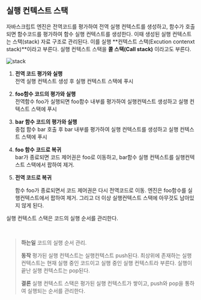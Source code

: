 ## 실행 컨텍스트 스택

자바스크립트 엔진은 전역코드를 평가하여 전역 실행 컨텍스트를 생성하고, 함수가 호출되면 함수코드를 평가하여 함수 실행 컨텍스트를 생성한다. 이때 생성된 실행 컨텍스트는 스택(stack) 자료 구조로 관리된다. 이를 실행 **컨텍스트 스택(Excution contenxt stack)**이라고 부른다. 실행 컨텍스트 스택을 **콜 스택(Call stack)** 이라고도 부른다.

![stack](https://user-images.githubusercontent.com/33679192/67629420-a5275500-f8b8-11e9-85ad-3ef3aca22b95.png)

1. **전역 코드 평가와 실행**  
   전역 실행 컨텍스트 생성 후 실행 컨텍스트 스택에 푸시

2. **foo함수 코드의 평가와 실행**  
   전역함수 foo가 실행되면 foo함수 내부를 평가하여 실행컨텍스트 생성하고 실행 컨텍스트 스택에 푸시

3. **bar 함수 코드의 평가와 실행**  
   중첩 함수 bar 호출 후 bar 내부를 평가하여 실행 컨텍스트를 생성하고 실행 컨텍스트 스택에 푸시

4. **foo 함수 코드로 복귀**  
   bar가 종료되면 코드 제어권은 foo로 이동하고, bar함수 실행 컨텍스트를 실행컨텍스트 스택에서 팝하여 제거. 

5. **전역 코드로 복귀**  

   함수 foo가 종료되면서 코드 제어권은 다시 전역코드로 이동. 엔진은 foo함수를 실행컨텍스트에서 팝하여 제거. 그리고 더 이상 실행컨텍스트 스택에 아무것도 남아있지 않게 된다.

실행 컨텍스트 스택은 코드의 실행 순서를 관리한다.     

​      

> **하는일**
> 코드의 실행 순서 관리.
>
> **동작**
> 평가된 실행 컨텍스트는 실행컨텍스트 push된다.
> 최상위에 존재하는 실행 컨텍스트는 현재 실행 중인 코드이고
> 실행 중인 실행 컨텍스트라 부른다. 
> 실행이 끝난 실행 컨텍스트는 pop된다.
>
> **결론**
> 실행 컨텍스트 스택은 평가된 실행 컨텍스트가 쌓이고, push와 pop을 통하여 실행되는 순서를 관리한다. 